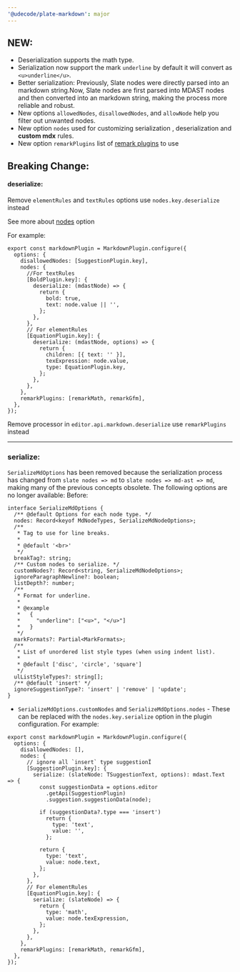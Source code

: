 ```yaml
---
'@udecode/plate-markdown': major
---
```


## NEW:

- Deserialization supports the math type.
- Serialization now support the mark `underline` by default it will convert as `<u>underline</u>`.
- Better serialization: Previously, Slate nodes were directly parsed into an markdown string.Now, Slate nodes are first parsed into MDAST nodes and then converted into an markdown string, making the process more reliable and robust.
- New options `allowedNodes`, `disallowedNodes`, and `allowNode` help you filter out unwanted nodes.
- New option `nodes` used for customizing serialization , deserialization and **custom mdx** rules.
- New option `remarkPlugins` list of [remark plugins](https://github.com/remarkjs/remark/blob/main/doc/plugins.md#list-of-plugins) to use

## Breaking Change:

#### deserialize:

Remove `elementRules` and `textRules` options use `nodes.key.deserialize` instead

See more about [nodes](https://platejs.org/docs/markdown) option

For example:

```tsx
export const markdownPlugin = MarkdownPlugin.configure({
  options: {
    disallowedNodes: [SuggestionPlugin.key],
    nodes: {
      //For textRules
      [BoldPlugin.key]: {
        deserialize: (mdastNode) => {
          return {
            bold: true,
            text: node.value || '',
          };
        },
      },
      // For elementRules
      [EquationPlugin.key]: {
        deserialize: (mdastNode, options) => {
          return {
            children: [{ text: '' }],
            texExpression: node.value,
            type: EquationPlugin.key,
          };
        },
      },
    },
    remarkPlugins: [remarkMath, remarkGfm],
  },
});
```

Remove processor in `editor.api.markdown.deserialize` use `remarkPlugins` instead

---

### serialize:

`SerializeMdOptions` has been removed because the serialization process has changed from `slate nodes => md` to `slate nodes => md-ast => md`, making many of the previous concepts obsolete. The following options are no longer available:
Before:

```tsx
interface SerializeMdOptions {
  /** @default Options for each node type. */
  nodes: Record<keyof MdNodeTypes, SerializeMdNodeOptions>;
  /**
   * Tag to use for line breaks.
   *
   * @default '<br>'
   */
  breakTag?: string;
  /** Custom nodes to serialize. */
  customNodes?: Record<string, SerializeMdNodeOptions>;
  ignoreParagraphNewline?: boolean;
  listDepth?: number;
  /**
   * Format for underline.
   *
   * @example
   *   {
   *     "underline": ["<u>", "</u>"]
   *   }
   */
  markFormats?: Partial<MarkFormats>;
  /**
   * List of unordered list style types (when using indent list).
   *
   * @default ['disc', 'circle', 'square']
   */
  ulListStyleTypes?: string[];
  /** @default 'insert' */
  ignoreSuggestionType?: 'insert' | 'remove' | 'update';
}
```

- `SerializeMdOptions.customNodes` and `SerializeMdOptions.nodes` - These can be replaced with the `nodes.key.serialize` option in the plugin configuration. For example:

```tsx
export const markdownPlugin = MarkdownPlugin.configure({
  options: {
    disallowedNodes: [],
    nodes: {
      // ignore all `insert` type suggestionÏ
      [SuggestionPlugin.key]: {
        serialize: (slateNode: TSuggestionText, options): mdast.Text => {
          const suggestionData = options.editor
            .getApi(SuggestionPlugin)
            .suggestion.suggestionData(node);

          if (suggestionData?.type === 'insert')
            return {
              type: 'text',
              value: '',
            };

          return {
            type: 'text',
            value: node.text,
          };
        },
      },
      // For elementRules
      [EquationPlugin.key]: {
        serialize: (slateNode) => {
          return {
            type: 'math',
            value: node.texExpression,
          };
        },
      },
    },
    remarkPlugins: [remarkMath, remarkGfm],
  },
});
```
